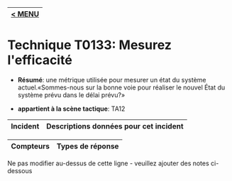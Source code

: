 |[< MENU](../../README.md)|
|---|
# Technique T0133: Mesurez l'efficacité

* **Résumé**: une métrique utilisée pour mesurer un état du système actuel.«Sommes-nous sur la bonne voie pour réaliser le nouvel État du système prévu dans le délai prévu?»

* **appartient à la scène tactique**: TA12


|Incident |Descriptions données pour cet incident |
|-------- |-------------------- |



|Compteurs |Types de réponse |
|-------- |-------------- |


Ne pas modifier au-dessus de cette ligne - veuillez ajouter des notes ci-dessous